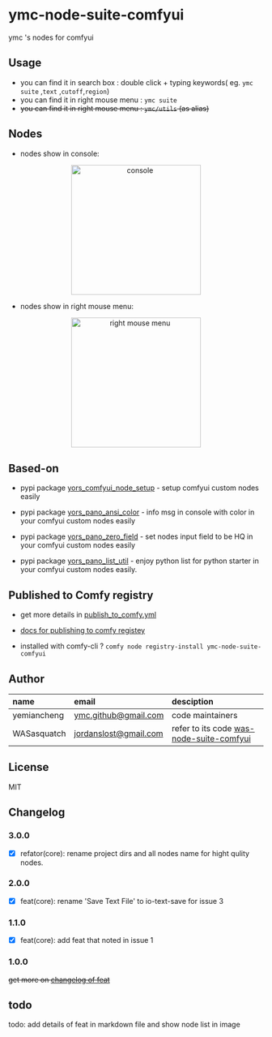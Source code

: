 # ymc-node-suite-comfyui

ymc 's  nodes for comfyui

## Usage

- you can find it in search box : double click + typing keywords( eg. `ymc suite` ,`text` ,`cutoff`,`region`)
- you can find it in right mouse menu : `ymc suite`
- ~~you can find it in right mouse menu : `ymc/utils` (as alias)~~

## Nodes
- nodes show in console:
<div style="text-align: center;">
  <img src="./shotscreen/nodes.console.png" alt="console" width="256">
  <!-- <img src="./shotscreen/nodes.right.menu.png" alt="right mouse menu" width="256"> -->
</div>

- nodes show in right mouse menu:

<div style="text-align: center;">
  <!-- <img src="./shotscreen/nodes.console.png" alt="console" width="256"> -->
  <img src="./shotscreen/nodes.right.menu.png" alt="right mouse menu" width="256">
</div>

## Based-on

- pypi package [yors_comfyui_node_setup](https://pypi.org/project/yors_comfyui_node_setup/) -  setup comfyui custom nodes easily

- pypi package [yors_pano_ansi_color](https://pypi.org/project/yors_pano_ansi_color/) - info msg in console with color in your comfyui custom nodes easily

- pypi package [yors_pano_zero_field](https://pypi.org/project/yors_pano_zero_field/) - set nodes input field to be HQ in your comfyui custom nodes easily 

- pypi package [yors_pano_list_util](https://pypi.org/project/yors_pano_list_util/) - enjoy python list for python starter in your comfyui custom nodes easily.


## Published to Comfy registry

- get more details in [publish_to_comfy.yml](.github/workflows/publish_to_comfy.yml)

- [docs for publishing to comfy registey](https://docs.comfy.org/registry/overview)

- installed with comfy-cli ? `comfy node registry-install ymc-node-suite-comfyui`

## Author

name|email|desciption
:--|:--|:--
yemiancheng|<ymc.github@gmail.com>|code maintainers|
WASasquatch|<jordanslost@gmail.com>|refer to its code [was-node-suite-comfyui](https://github.com/WASasquatch/was-node-suite-comfyui)|


## License
MIT

## Changelog

### 3.0.0

- [x] refator(core): rename project dirs and  all nodes name for hight qulity nodes.

### 2.0.0

- [x] feat(core): rename 'Save Text File' to io-text-save for issue 3

### 1.1.0
- [x] feat(core): add feat that noted in issue 1


### 1.0.0

~~get more on [changelog of feat](./CHANGELOG.FEAT.md)~~

## todo

todo: add details of feat in markdown file and show node list in image 
